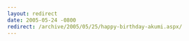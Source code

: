 ```yaml
---
layout: redirect
date: 2005-05-24 -0800
redirect: /archive/2005/05/25/happy-birthday-akumi.aspx/
---
```

